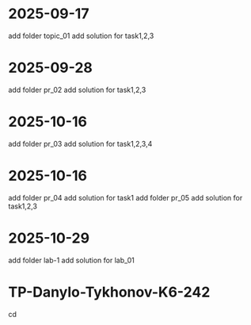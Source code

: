 # 2025-09-17
add folder topic_01
add solution for task1,2,3

# 2025-09-28
add folder pr_02
add solution for task1,2,3

# 2025-10-16
add folder pr_03
add solution for task1,2,3,4

# 2025-10-16
add folder pr_04
add solution for task1
add folder pr_05
add solution for task1,2,3

# 2025-10-29

add folder lab-1
add solution for lab_01

# TP-Danylo-Tykhonov-K6-242
cd